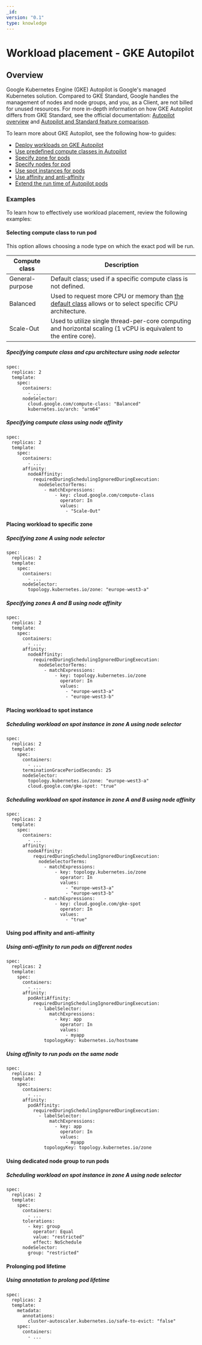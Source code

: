 ```yaml
---
_id: 
version: "0.1"
type: knowledge
---
```

# Workload placement - GKE Autopilot

## Overview
Google Kubernetes Engine (GKE) Autopilot is Google's managed Kubernetes solution. Compared to GKE Standard, Google handles the management of nodes and node groups, and you, as a Client, are not billed for unused resources. For more in-depth information on how GKE Autopilot differs from GKE Standard, see the official documentation: [Autopilot overview](https://cloud.google.com/kubernetes-engine/docs/concepts/autopilot-overview) and [Autopilot and Standard feature comparison](https://cloud.google.com/kubernetes-engine/docs/resources/autopilot-standard-feature-comparison#feature-comparison).

To learn more about GKE Autopilot, see the following how-to guides:<br>
- [Deploy workloads on GKE Autopilot](https://cloud.google.com/kubernetes-engine/docs/concepts/autopilot-overview#deploy-workloads)<br>
- [Use predefined compute classes in Autopilot](https://cloud.google.com/kubernetes-engine/docs/concepts/autopilot-compute-classes)<br>
- [Specify zone for pods](https://cloud.google.com/kubernetes-engine/docs/how-to/gke-zonal-topology)<br>
- [Specify nodes for pod](https://cloud.google.com/kubernetes-engine/docs/how-to/workload-separation)<br>
- [Use spot instances for pods](https://cloud.google.com/kubernetes-engine/docs/how-to/autopilot-spot-pods)<br>
- [Use affinity and anti-affinity](https://cloud.google.com/kubernetes-engine/docs/concepts/autopilot-overview#pod_affinity_and_anti-affinity)<br>
- [Extend the run time of Autopilot pods](https://cloud.google.com/kubernetes-engine/docs/how-to/extended-duration-pods)

### Examples
To learn how to effectively use workload placement, review the following examples:

#### Selecting compute class to run pod
This option allows choosing a node type on which the exact pod will be run.<br>

| Compute class | Description |
| ----------- | ----------- |
| General-purpose | Default class; used if a specific compute class is not defined. |
| Balanced | Used to request more CPU or memory than [the default class](https://cloud.google.com/kubernetes-engine/docs/concepts/autopilot-resource-requests#min-max-requests) allows or to select specific CPU architecture. |
| Scale-Out | Used to utilize single thread-per-core computing and horizontal scaling (1 vCPU is equivalent to the entire core). |

##### Specifying compute class and cpu architecture using node selector
```
spec:
  replicas: 2
  template:
    spec:
      containers:
        - ...
      nodeSelector:
        cloud.google.com/compute-class: "Balanced"
        kubernetes.io/arch: "arm64"
```
##### Specifying compute class using node affinity
```
spec:
  replicas: 2
  template:
    spec:
      containers:
        - ...
      affinity:
        nodeAffinity:
          requiredDuringSchedulingIgnoredDuringExecution:
            nodeSelectorTerms:
              - matchExpressions:
                  - key: cloud.google.com/compute-class
                    operator: In
                    values:
                      - "Scale-Out"
```
#### Placing workload to specific zone

##### Specifying zone A using node selector
```
spec:
  replicas: 2
  template:
    spec:
      containers:
        - ...
      nodeSelector:
        topology.kubernetes.io/zone: "europe-west3-a"
```

##### Specifying zones A and B using node affinity
```
spec:
  replicas: 2
  template:
    spec:
      containers:
        - ...
      affinity:
        nodeAffinity:
          requiredDuringSchedulingIgnoredDuringExecution:
            nodeSelectorTerms:
              - matchExpressions:
                  - key: topology.kubernetes.io/zone
                    operator: In
                    values:
                      - "europe-west3-a"
                      - "europe-west3-b"
```

#### Placing workload to spot instance

##### Scheduling workload on spot instance in zone A using node selector
```
spec:
  replicas: 2
  template:
    spec:
      containers:
        - ...
      terminationGracePeriodSeconds: 25
      nodeSelector:
        topology.kubernetes.io/zone: "europe-west3-a"
        cloud.google.com/gke-spot: "true"
```

##### Scheduling workload on spot instance in zone A and B using node affinity
```
spec:
  replicas: 2
  template:
    spec:
      containers:
        - ...
      affinity:
        nodeAffinity:
          requiredDuringSchedulingIgnoredDuringExecution:
            nodeSelectorTerms:
              - matchExpressions:
                  - key: topology.kubernetes.io/zone
                    operator: In
                    values:
                      - "europe-west3-a"
                      - "europe-west3-b"
              - matchExpressions:
                  - key: cloud.google.com/gke-spot
                    operator: In
                    values:
                      - "true"
```

#### Using pod affinity and anti-affinity

##### Using anti-affinity to run pods on different nodes
```
spec:
  replicas: 2
  template:
    spec:
      containers:
        - ...
      affinity:
        podAntiAffinity:
          requiredDuringSchedulingIgnoredDuringExecution:
            - labelSelector:
                matchExpressions:
                  - key: app
                    operator: In
                    values:
                      - myapp
              topologyKey: kubernetes.io/hostname
```

#####  Using affinity to run pods on the same node
```
spec:
  replicas: 2
  template:
    spec:
      containers:
        - ...
      affinity:
        podAffinity:
          requiredDuringSchedulingIgnoredDuringExecution:
            - labelSelector:
                matchExpressions:
                  - key: app
                    operator: In
                    values:
                      - myapp
              topologyKey: topology.kubernetes.io/zone
```

#### Using dedicated node group to run pods

##### Scheduling workload on spot instance in zone A using node selector
```
spec:
  replicas: 2
  template:
    spec:
      containers:
        - ...
      tolerations:
        - key: group
          operator: Equal
          value: "restricted"
          effect: NoSchedule
      nodeSelector:
        group: "restricted"
```

#### Prolonging pod lifetime

##### Using annotation to prolong pod lifetime
```
spec:
  replicas: 2
  template:
    metadata:
      annotations:
        cluster-autoscaler.kubernetes.io/safe-to-evict: "false"
    spec:
      containers:
        - ...
```

